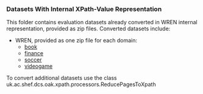 
### Datasets With Internal XPath-Value Representation ###

This folder contains evaluation datasets already converted in WREN internal representation, provided as zip files.
Converted datasets include:
- WREN, provided as one zip file for each domain:
  * [book](./book.zip)
  * [finance](./finance.zip)
  * [soccer](./soccer.zip)
  * [videogame](./videogame.zip)

To convert additional datasets use the class uk.ac.shef.dcs.oak.xpath.processors.ReducePagesToXpath
